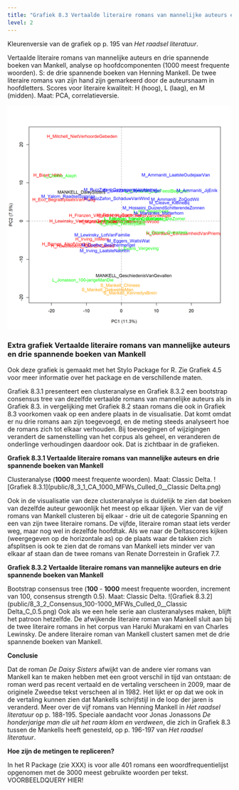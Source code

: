 ```yaml
---
title: "Grafiek 8.3 Vertaalde literaire romans van mannelijke auteurs en drie spannende boeken van Mankell"
level: 2
---
```


Kleurenversie van de grafiek op p. 195 van *Het raadsel literatuur*.


Vertaalde literaire romans van mannelijke auteurs en drie spannende boeken van Mankell, analyse op hoofdcomponenten (1000 meest frequente woorden). S: de drie spannende boeken van Henning Mankell. De twee literaire romans van zijn hand zijn gemarkeerd
door de auteursnaam in hoofdletters.
Scores voor literaire kwaliteit: H (hoog), L (laag), en M (midden). Maat: PCA, correlatieversie.

![Grafiek 8.3](public/8_3_0_PCA_1000_MFWs_Culled_0__PCA__corr.png)

### **Extra grafiek Vertaalde literaire romans van mannelijke auteurs en drie spannende boeken van Mankell**

Ook deze grafiek is gemaakt met het Stylo Package for R. Zie  Grafiek 4.5 voor meer informatie over het package en de verschillende maten.

Grafiek 8.3.1 presenteert een clusteranalyse en Grafiek 8.3.2 een bootstrap consensus tree van dezelfde vertaalde romans van mannelijke auteurs als in Grafiek 8.3. in vergelijking met Grafiek 8.2 staan romans die ook in Grafiek 8.3 voorkomen vaak op een andere plaats in de visualisatie. Dat komt omdat er nu drie romans aan zijn toegevoegd, en de meting steeds analyseert hoe de romans zich tot elkaar verhouden. Bij toevoegingen of wijzigingen verandert de samenstelling van het corpus als geheel, en veranderen de onderlinge verhoudingen daardoor ook. Dat is zichtbaar in de grafieken.


**Grafiek 8.3.1 Vertaalde literaire romans van mannelijke auteurs en drie spannende boeken van Mankell**

Clusteranalyse (**1000** meest frequente woorden). Maat: Classic Delta.
![Grafiek 8.3.1](public/8_3_1_CA_1000_MFWs_Culled_0__Classic Delta.png)

Ook in de visualisatie van deze clusteranalyse is duidelijk te zien dat boeken van dezelfde auteur gewoonlijk het meest op elkaar lijken. Vier van de vijf romans van Mankell clusteren bij elkaar - drie uit de categorie Spanning en een van zijn twee literaire romans. De vijfde, literaire roman staat iets verder weg, maar nog wel in dezelfde hoofdtak. Als we naar de Deltascores kijken (weergegeven op de horizontale as) op de plaats waar de takken zich afsplitsen is ook te zien dat de romans van Mankell iets minder ver van elkaar af staan dan de twee romans van Renate Dorrestein in Grafiek 7.7.


**Grafiek 8.3.2 Vertaalde literaire romans van mannelijke auteurs en drie spannende boeken van Mankell**

Bootstrap consensus tree (**100** - **1000** meest frequente woorden, increment van 100, consensus strength 0.5). Maat: Classic Delta.
![Grafiek 8.3.2](public/8_3_2_Consensus_100-1000_MFWs_Culled_0__Classic Delta_C_0.5.png)
Ook als we een hele serie aan clusteranalyses maken, blijft het patroon hetzelfde. De afwijkende literaire roman van Mankell sluit aan bij de twee literaire romans in het corpus van Haruki Murakami en van Charles Lewinsky. De andere literaire roman van Mankell clustert samen met de drie spannende boeken van Mankell.


**Conclusie**

Dat de roman *De Daisy Sisters* afwijkt van de andere vier romans van Mankell kan te maken hebben met een groot verschil in tijd van ontstaan: de roman werd pas recent vertaald en de vertaling verscheen in 2009, maar de originele Zweedse tekst verscheen al in 1982. Het lijkt er op dat we ook in de vertaling kunnen zien dat Mankells schrijfstijl in de loop der jaren is veranderd.  Meer over de vijf romans van Henning Mankell in *Het raadsel literatuur* op p. 188-195. Speciale aandacht voor Jonas Jonassons *De honderjarige man die uit het raam klom en verdween*, die zich in Grafiek 8.3 tussen de Mankells heeft genesteld, op p. 196-197 van *Het raadsel literatuur*.

**Hoe zijn de metingen te repliceren?**

In het R Package (zie XXX) is voor alle 401 romans een woordfrequentielijst opgenomen met de 3000 meest gebruikte woorden per tekst. VOORBEELDQUERY HIER!
